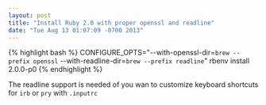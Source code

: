 ```yaml
---
layout: post
title: "Install Ruby 2.0 with proper openssl and readline"
date: "Tue Aug 13 01:07:09 -0700 2013"
---
```


{% highlight bash %}
CONFIGURE_OPTS="--with-openssl-dir=`brew --prefix openssl` --with-readline-dir=`brew --prefix readline`" rbenv install 2.0.0-p0
{% endhighlight %}

The readline support is needed of you wan to customize keyboard shortcuts for `irb` or `pry` with `.inputrc`

